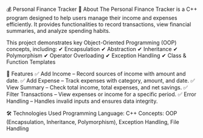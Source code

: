 💰 Personal Finance Tracker
📌 About
The Personal Finance Tracker is a C++ program designed to help users manage their income and expenses efficiently. It provides functionalities to record transactions, view financial summaries, and analyze spending habits.

This project demonstrates key Object-Oriented Programming (OOP) concepts, including:
✔ Encapsulation
✔ Abstraction
✔ Inheritance
✔ Polymorphism
✔ Operator Overloading
✔ Exception Handling
✔ Class & Function Templates

🚀 Features
✅ Add Income – Record sources of income with amount and date.
✅ Add Expense – Track expenses with category, amount, and date.
✅ View Summary – Check total income, total expenses, and net savings.
✅ Filter Transactions – View expenses or income for a specific period.
✅ Error Handling – Handles invalid inputs and ensures data integrity.

🛠 Technologies Used
Programming Language: C++
Concepts: OOP (Encapsulation, Inheritance, Polymorphism), Exception Handling, File Handling
